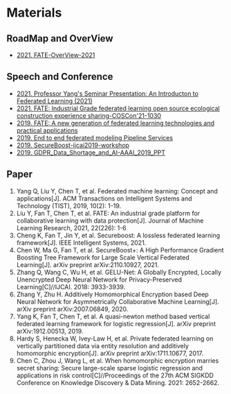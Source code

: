 # Materials


## RoadMap and OverView

- [2021. FATE-OverView-2021](FATE-OverView-2021.pdf)

## Speech and Conference

- [2021. Professor Yang's Seminar Presentation: An Introducton to Federated Learning (2021)](杨强教授：2021联邦学习专题研讨会.pdf)
- [2021. FATE: Industrial Grade federated learning open source ecological construction experience sharing-COSCon'21-1030](FATE：工业级联邦学习开源生态建设经验分享-COSCon'21-1030.pdf)
- [2019. FATE: A new generation of federated learning technologies and practical applications](FATE：新一代联邦学习技术及应用实战2019.pdf)
- [2019. End to end federated modeling Pipeline Services](构建端到端的联邦学习Pipeline生产服务2019.pdf)
- [2019. SecureBoost-ijcai2019-workshop](SecureBoost-ijcai2019-workshop.pdf)
- [2019. GDPR_Data_Shortage_and_AI-AAAI_2019_PPT](GDPR_Data_Shortage_and_AI-AAAI_2019_PPT.pdf)


## Paper
1. Yang Q, Liu Y, Chen T, et al. Federated machine learning: Concept and applications[J]. ACM Transactions on Intelligent Systems and Technology (TIST), 2019, 10(2): 1-19.
2. Liu Y, Fan T, Chen T, et al. FATE: An industrial grade platform for collaborative learning with data protection[J]. Journal of Machine Learning Research, 2021, 22(226): 1-6
3. Cheng K, Fan T, Jin Y, et al. Secureboost: A lossless federated learning framework[J]. IEEE Intelligent Systems, 2021.
4. Chen W, Ma G, Fan T, et al. SecureBoost+: A High Performance Gradient Boosting Tree Framework for Large Scale Vertical Federated Learning[J]. arXiv preprint arXiv:2110.10927, 2021.
5. Zhang Q, Wang C, Wu H, et al. GELU-Net: A Globally Encrypted, Locally Unencrypted Deep Neural Network for Privacy-Preserved Learning[C]//IJCAI. 2018: 3933-3939.
6. Zhang Y, Zhu H. Additively Homomorphical Encryption based Deep Neural Network for Asymmetrically Collaborative Machine Learning[J]. arXiv preprint arXiv:2007.06849, 2020.
7. Yang K, Fan T, Chen T, et al. A quasi-newton method based vertical federated learning framework for logistic regression[J]. arXiv preprint arXiv:1912.00513, 2019.
8. Hardy S, Henecka W, Ivey-Law H, et al. Private federated learning on vertically partitioned data via entity resolution and additively homomorphic encryption[J]. arXiv preprint arXiv:1711.10677, 2017.
9. Chen C, Zhou J, Wang L, et al. When homomorphic encryption marries secret sharing: Secure large-scale sparse logistic regression and applications in risk control[C]//Proceedings of the 27th ACM SIGKDD Conference on Knowledge Discovery & Data Mining. 2021: 2652-2662.




